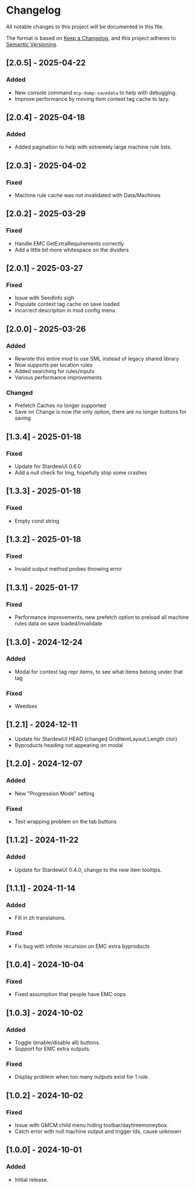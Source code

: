 # Changelog

All notable changes to this project will be documented in this file.

The format is based on [Keep a Changelog](https://keepachangelog.com/en/1.1.0/), and this project adheres to [Semantic Versioning](https://semver.org/spec/v2.0.0.html).

## [2.0.5] - 2025-04-22

### Added

- New console command `mcp-dump-savedata` to help with debugging.
- Improve performance by moving item context tag cache to lazy.

## [2.0.4] - 2025-04-18

### Added

- Added pagination to help with extremely large machine rule lists.

## [2.0.3] - 2025-04-02

### Fixed

- Machine rule cache was not invalidated with Data/Machines

## [2.0.2] - 2025-03-29

### Fixed

- Handle EMC GetExtraRequirements correctly
- Add a little bit more whitespace on the dividers

## [2.0.1] - 2025-03-27

### Fixed

- Issue with SeedInfo sigh
- Populate context tag cache on save loaded
- Incorrect description in mod config menu

## [2.0.0] - 2025-03-26

### Added

- Rewrote this entire mod to use SML instead of legacy shared library
- Now supports per location rules
- Added searching for rules/inputs
- Various performance improvements

### Changed

- Prefetch Caches no longer supported
- Save on Change is now the only option, there are no longer buttons for saving

## [1.3.4] - 2025-01-18

### Fixed

- Update for StardewUI 0.6.0
- Add a null check for Img, hopefully stop some crashes

## [1.3.3] - 2025-01-18

### Fixed

- Empty cond string

## [1.3.2] - 2025-01-18

### Fixed

- Invalid output method probes throwing error

## [1.3.1] - 2025-01-17

### Fixed

- Performance improvements, new prefetch option to preload all machine rules data on save loaded/invalidate

## [1.3.0] - 2024-12-24

### Added

- Modal for context tag repr items, to see what items belong under that tag

### Fixed

- Weedses

## [1.2.1] - 2024-12-11

- Update for StardewUI HEAD (changed GridItemLayout.Length ctor)
- Byproducts heading not appearing on modal

## [1.2.0] - 2024-12-07

### Added

- New "Progression Mode" setting

### Fixed

- Text wrapping problem on the tab buttons

## [1.1.2] - 2024-11-22

### Added

- Update for StardewUI 0.4.0, change to the new item tooltips.

## [1.1.1] - 2024-11-14

### Added

- Fill in zh translations.

### Fixed

- Fix bug with infinite recursion on EMC extra byproducts

## [1.0.4] - 2024-10-04

### Fixed

- Fixed assumption that people have EMC oops

## [1.0.3] - 2024-10-02

### Added

- Toggle (enable/disable all) buttons.
- Support for EMC extra outputs.

### Fixed

- Display problem when too many outputs exist for 1 rule.

## [1.0.2] - 2024-10-02

### Fixed

- Issue with GMCM child menu hiding toolbar/daytimemoneybox.
- Catch error with null machine output and trigger Ids, cause unknown

## [1.0.0] - 2024-10-01

### Added

- Initial release.
